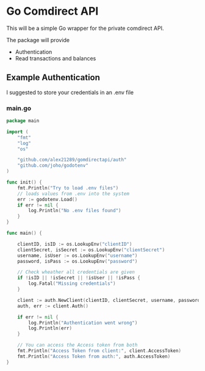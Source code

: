 # Go Comdirect API

This will be a simple Go wrapper for the private comdirect API.

The package will provide

- Authentication
- Read transactions and balances

## Example Authentication
 I suggested to store your credentials in an .env file

### main.go

```go
package main

import (
	"fmt"
	"log"
	"os"

	"github.com/alex21289/gomdirectapi/auth"
	"github.com/joho/godotenv"
)

func init() {
	fmt.Println("Try to load .env files")
	// loads values from .env into the system
	err := godotenv.Load()
	if err != nil {
		log.Println("No .env files found")
	}
}

func main() {

	clientID, isID := os.LookupEnv("clientID")
	clientSecret, isSecret := os.LookupEnv("clientSecret")
	username, isUser := os.LookupEnv("username")
	password, isPass := os.LookupEnv("password")

	// Check wheather all credentials are given
	if !isID || !isSecret || !isUser || !isPass {
		log.Fatal("Missing credentials")
	}

	client := auth.NewClient(clientID, clientSecret, username, password)
	auth, err := client.Auth()

	if err != nil {
		log.Println("Authentication went wrong")
		log.Println(err)
	}

	// You can access the Access token from both
	fmt.Println("Access Token from client:", client.AccessToken)
	fmt.Println("Access Token from auth:", auth.AccessToken)
}
```

